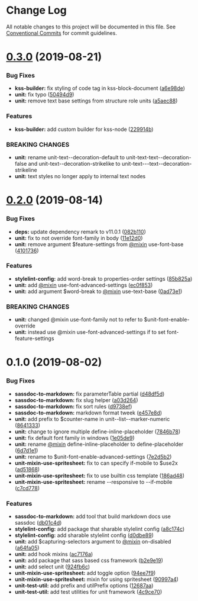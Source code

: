 # Change Log

All notable changes to this project will be documented in this file.
See [Conventional Commits](https://conventionalcommits.org) for commit guidelines.

# [0.3.0](https://github.com/hidoo/unit-sass/compare/v0.2.0...v0.3.0) (2019-08-21)


### Bug Fixes

* **kss-builder:** fix styling of code tag in kss-block-document ([a6e98de](https://github.com/hidoo/unit-sass/commit/a6e98de))
* **unit:** fix typo ([50494d9](https://github.com/hidoo/unit-sass/commit/50494d9))
* **unit:** remove text base settings from structure role units ([a5aec88](https://github.com/hidoo/unit-sass/commit/a5aec88))


### Features

* **kss-builder:** add custom builder for kss-node ([229914b](https://github.com/hidoo/unit-sass/commit/229914b))


### BREAKING CHANGES

* **unit:** rename unit-text--decoration-default to unit-text-text--decoration-false and unit-text--decoration-strikelike to unit-text---text--decoration-strikeline
* **unit:** text styles no longer apply to internal text nodes





# [0.2.0](https://github.com/hidoo/unit-sass/compare/v0.1.0...v0.2.0) (2019-08-14)


### Bug Fixes

* **deps:** update dependency remark to v11.0.1 ([082b110](https://github.com/hidoo/unit-sass/commit/082b110))
* **unit:** fix to not override font-family in body ([11e12d0](https://github.com/hidoo/unit-sass/commit/11e12d0))
* **unit:** remove argument $feature-settings from [@mixin](https://github.com/mixin) use-font-base ([4101736](https://github.com/hidoo/unit-sass/commit/4101736))


### Features

* **stylelint-config:** add word-break to properties-order settings ([85b825a](https://github.com/hidoo/unit-sass/commit/85b825a))
* **unit:** add [@mixin](https://github.com/mixin) use-font-advanced-settings ([ec0f853](https://github.com/hidoo/unit-sass/commit/ec0f853))
* **unit:** add argument $word-break to [@mixin](https://github.com/mixin) use-text-base ([0ad73e1](https://github.com/hidoo/unit-sass/commit/0ad73e1))


### BREAKING CHANGES

* **unit:** changed @mixin use-font-family not to refer to $unit-font-enable-override
* **unit:** instead use @mixin use-font-advanced-settings if to set font-feature-settings





# 0.1.0 (2019-08-02)


### Bug Fixes

* **sassdoc-to-markdown:** fix parameterTable partial ([d48df5d](https://github.com/hidoo/unit-sass/commit/d48df5d))
* **sassdoc-to-markdown:** fix slug helper ([a03d264](https://github.com/hidoo/unit-sass/commit/a03d264))
* **sassdoc-to-markdown:** fix sort rules ([d9738ef](https://github.com/hidoo/unit-sass/commit/d9738ef))
* **sassdoc-to-markdown:** markdown format tweek ([e457e8d](https://github.com/hidoo/unit-sass/commit/e457e8d))
* **unit:** add prefix to $counter-name in unit--list--marker-numeric ([8641333](https://github.com/hidoo/unit-sass/commit/8641333))
* **unit:** change to ignore multiple define-inline-placeholder ([7846b78](https://github.com/hidoo/unit-sass/commit/7846b78))
* **unit:** fix default font family in windows ([1e05de9](https://github.com/hidoo/unit-sass/commit/1e05de9))
* **unit:** rename [@mixin](https://github.com/mixin) define-inline-placeholder to define-placeholder ([6d7d1e1](https://github.com/hidoo/unit-sass/commit/6d7d1e1))
* **unit:** rename to $unit-font-enable-advanced-settings ([7e2d5b2](https://github.com/hidoo/unit-sass/commit/7e2d5b2))
* **unit-mixin-use-spritesheet:** fix to can specify if-mobile to $use2x ([ad51868](https://github.com/hidoo/unit-sass/commit/ad51868))
* **unit-mixin-use-spritesheet:** fix to use builtin css template ([186ad48](https://github.com/hidoo/unit-sass/commit/186ad48))
* **unit-mixin-use-spritesheet:** rename --responsive to --if-mobile ([c7cd778](https://github.com/hidoo/unit-sass/commit/c7cd778))


### Features

* **sassdoc-to-markdown:** add tool that build markdown docs use sassdoc ([db01c4d](https://github.com/hidoo/unit-sass/commit/db01c4d))
* **stylelint-config:** add package that sharable stylelint config ([a8c174c](https://github.com/hidoo/unit-sass/commit/a8c174c))
* **stylelint-config:** add sharable stylelint config ([d0dbe89](https://github.com/hidoo/unit-sass/commit/d0dbe89))
* **unit:** add $capturing-selectors argument to [@mixin](https://github.com/mixin) on-disabled ([a64fa05](https://github.com/hidoo/unit-sass/commit/a64fa05))
* **unit:** add hook mixins ([ac7176a](https://github.com/hidoo/unit-sass/commit/ac7176a))
* **unit:** add package that sass based css framework ([b2e9e19](https://github.com/hidoo/unit-sass/commit/b2e9e19))
* **unit:** add select unit ([924fb6c](https://github.com/hidoo/unit-sass/commit/924fb6c))
* **unit-mixin-use-spritesheet:** add toggle option ([94ee7f9](https://github.com/hidoo/unit-sass/commit/94ee7f9))
* **unit-mixin-use-spritesheet:** mixin for using spritesheet ([90997a4](https://github.com/hidoo/unit-sass/commit/90997a4))
* **unit-test-util:** add prefix and utilPrefix options ([12687aa](https://github.com/hidoo/unit-sass/commit/12687aa))
* **unit-test-util:** add test utilities for unit framework ([4c9ce70](https://github.com/hidoo/unit-sass/commit/4c9ce70))

